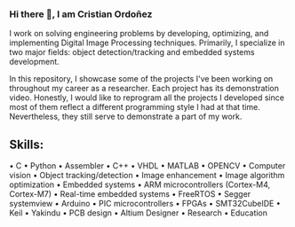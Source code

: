 ### Hi there 👋, I am Cristian Ordoñez

I work on solving engineering problems by developing, optimizing, and implementing Digital Image Processing techniques. Primarily, I specialize in two major fields: object detection/tracking and embedded systems development.

In this repository, I showcase some of the projects I've been working on throughout my career as a researcher. Each project has its demonstration video. Honestly, I would like to reprogram all the projects I developed since most of them reflect a different programming style I had at that time. Nevertheless, they still serve to demonstrate a part of my work.

## Skills: 
• C
• Python
• Assembler
• C++
• VHDL
• MATLAB
• OPENCV
• Computer vision
• Object tracking/detection
• Image enhancement 
• Image algorithm optimization
• Embedded systems
• ARM microcontrollers (Cortex-M4, Cortex-M7)
• Real-time embedded systems
• FreeRTOS
• Segger systemview
• Arduino
• PIC microcontrollers
• FPGAs
• SMT32CubeIDE
• Keil
• Yakindu
• PCB design
• Altium Designer
• Research
• Education
